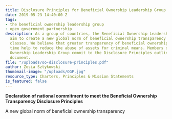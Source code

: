 ```yaml
---
title: Disclosure Principles for Beneficial Ownership Leadership Group
date: 2019-05-23 14:40:00 Z
tags:
- the beneficial ownership leadership group
- open government partnership
description: As a group of countries, the Beneficial Ownership Leadership Group will
  aim to create a new global norm of beneficial ownership transparency across asset
  classes. We believe that greater transparency of beneficial ownership will over
  time help to reduce the abuse of assets for criminal means. Members of the Beneficial
  Ownership Leadership Group commit to the Disclosure Principles outlined in this
  document.
file: "/uploads/oo-disclosure-principles.pdf"
author: Zosia Sztykowski
thumbnail-image: "/uploads/OGP.jpg"
resource_type: Charters, Principles & Mission Statements
is_featured: false
---
```


**Declaration of national commitment to meet the Beneficial Ownership Transparency Disclosure Principles**

A new global norm of beneficial ownership transparency
